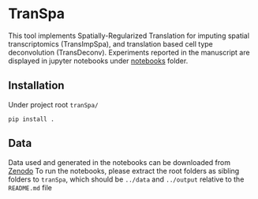 # TranSpa
This tool implements Spatially-Regularized Translation for imputing spatial transcriptomics (TransImpSpa), and translation based cell type deconvolution (TransDeconv). Experiments reported in the manuscript are displayed in jupyter notebooks under [notebooks](https://github.com/qiaochen/tranSpa/tree/main/notebooks) folder.


## Installation
Under project root `tranSpa/`

```
pip install .
```

## Data
Data used and generated in the notebooks can be downloaded from [Zenodo](https://zenodo.org/record/7556184#.Y8tfmXZBxD8)
To run the notebooks, please extract the root folders as sibling folders to `tranSpa`, which should be `../data` and `../output` relative to the `README.md` file




